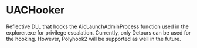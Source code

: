 # UACHooker
Reflective DLL that hooks the AicLaunchAdminProcess function used in the explorer.exe for privilege escalation. 
Currently, only Detours can be used for the hooking. However, Polyhook2 will be supported as well in the future. 
